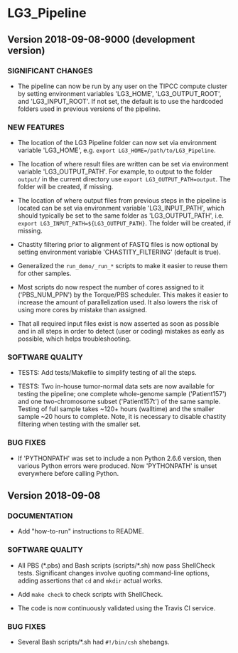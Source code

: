 # LG3_Pipeline

## Version 2018-09-08-9000 (development version)

### SIGNIFICANT CHANGES

 * The pipeline can now be run by any user on the TIPCC compute cluster by
   setting environment variables 'LG3_HOME', 'LG3_OUTPUT_ROOT', and
   'LG3_INPUT_ROOT'. If not set, the default is to use the hardcoded folders
   used in previous versions of the pipeline.

### NEW FEATURES

 * The location of the LG3 Pipeline folder can now set via environment variable
   'LG3_HOME', e.g. `export LG3_HOME=/path/to/LG3_Pipeline`.
  
 * The location of where result files are written can be set via environment
   variable 'LG3_OUTPUT_PATH'.  For example, to output to the folder `output/`
   in the current directory use `export LG3_OUTPUT_PATH=output`. The folder
   will be created, if missing.
  
 * The location of where output files from previous steps in the pipeline is
   located can be set via environment variable 'LG3_INPUT_PATH', which should
   typically be set to the same folder as 'LG3_OUTPUT_PATH', i.e.
   `export LG3_INPUT_PATH=${LG3_OUTPUT_PATH}`. The folder will be created, if
   missing.
  
 * Chastity filtering prior to alignment of FASTQ files is now optional by
   setting environment variable 'CHASTITY_FILTERING' (default is true).
  
 * Generalized the `run_demo/_run_*` scripts to make it easier to reuse them
   for other samples.

 * Most scripts do now respect the number of cores assigned to it
   ('PBS_NUM_PPN') by the Torque/PBS scheduler.  This makes it easier to
   increase the amount of parallelization used.  It also lowers the risk of
   using more cores by mistake than assigned.

 * That all required input files exist is now asserted as soon as possible and
   in all steps in order to detect (user or coding) mistakes as early as
   possible, which helps troubleshooting.

### SOFTWARE QUALITY

 * TESTS: Add tests/Makefile to simplify testing of all the steps.

 * TESTS: Two in-house tumor-normal data sets are now available for testing the
   pipeline; one complete whole-genome sample ('Patient157') and one
   two-chromosome subset ('Patient157t') of the same sample.  Testing of full
   sample takes ~120+ hours (walltime) and the smaller sample ~20 hours to
   complete. Note, it is necessary to disable chastity filtering when testing
   with the smaller set.

### BUG FIXES

 * If 'PYTHONPATH' was set to include a non Python 2.6.6 version, then various
   Python errors were produced.  Now 'PYTHONPATH' is unset everywhere before
   calling Python.


## Version 2018-09-08

### DOCUMENTATION

 * Add "how-to-run" instructions to README.


### SOFTWARE QUALITY

 * All PBS (\*.pbs) and Bash scripts (scripts/\*.sh) now pass ShellCheck tests.
   Significant changes involve quoting command-line options, adding assertions
   that `cd` and `mkdir` actual works.

 * Add `make check` to check scripts with ShellCheck.

 * The code is now continuously validated using the Travis CI service.


### BUG FIXES

 * Several Bash scripts/\*.sh had `#!/bin/csh` shebangs.
